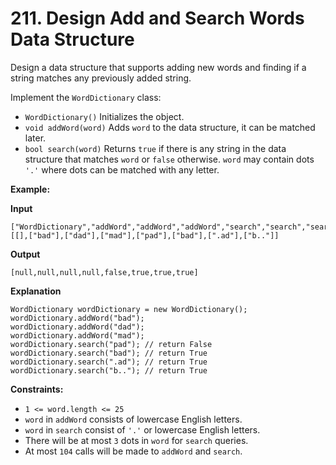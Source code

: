 # 211. Design Add and Search Words Data Structure

Design a data structure that supports adding new words and finding if a string matches any previously added string.

Implement the `WordDictionary` class:

*   `WordDictionary()` Initializes the object.
*   `void addWord(word)` Adds `word` to the data structure, it can be matched later.
*   `bool search(word)` Returns `true` if there is any string in the data structure that matches `word` or `false` otherwise. `word` may contain dots `'.'` where dots can be matched with any letter.

**Example:**

**Input**

    ["WordDictionary","addWord","addWord","addWord","search","search","search","search"]
    [[],["bad"],["dad"],["mad"],["pad"],["bad"],[".ad"],["b.."]]

**Output**

    [null,null,null,null,false,true,true,true]

**Explanation**

    WordDictionary wordDictionary = new WordDictionary();
    wordDictionary.addWord("bad");
    wordDictionary.addWord("dad");
    wordDictionary.addWord("mad");
    wordDictionary.search("pad"); // return False
    wordDictionary.search("bad"); // return True
    wordDictionary.search(".ad"); // return True
    wordDictionary.search("b.."); // return True

**Constraints:**

*   `1 <= word.length <= 25`
*   `word` in `addWord` consists of lowercase English letters.
*   `word` in `search` consist of `'.'` or lowercase English letters.
*   There will be at most `3` dots in `word` for `search` queries.
*   At most `104` calls will be made to `addWord` and `search`.
